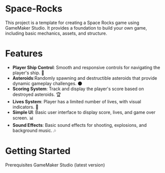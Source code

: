 # Space-Rocks
This project is a template for creating a Space Rocks game using GameMaker Studio. It provides a foundation to build your own game, including basic mechanics, assets, and structure.

# Features
- **Player Ship Control**: Smooth and responsive controls for navigating the player's ship. 🚀
- **Asteroids**:Randomly spawning and destructible asteroids that provide dynamic gameplay challenges. 🌑
- **Scoring System**: Track and display the player's score based on destroyed asteroids. 🏆
- **Lives System**: Player has a limited number of lives, with visual indicators. 💖
- **Simple UI**: Basic user interface to display score, lives, and game over screen. 📊
- **Sound Effects**: Basic sound effects for shooting, explosions, and background music. 🎶

# Getting Started
Prerequisites
GameMaker Studio (latest version)
